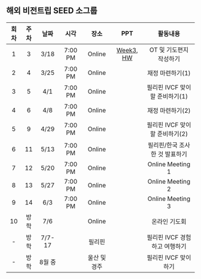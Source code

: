 
## 해외 비전트립 SEED 소그룹
|회차|주차|날짜|시각|장소|PPT|활동내용|
|:---:|:---:|:---:|:---:|:---:|:---:|:---:|
|1|3|3/18|7:00 PM|Online|[Week3](https://github.com/51SB-ANTIMONY/2025-1_UNISTIVF-SEED/raw/refs/heads/main/PPT/week3_OT,%20%EA%B8%B0%EB%8F%84%ED%8E%B8%EC%A7%80%20%EB%B0%8F%20%ED%9A%8C%EC%9D%98_20250318.pptx), [HW](https://github.com/51SB-ANTIMONY/2025-1_UNISTIVF-SEED/blob/9dd0373e2dd05d84686070f1118c13a6a6c30016/HW/HW_%ED%95%84%EB%A6%AC%ED%95%80%EA%B3%BC%20%ED%95%9C%EA%B5%AD%20%EC%A1%B0%EC%82%AC%ED%95%98%EA%B8%B0.pdf?raw=true)|OT 및 기도편지 작성하기
|2|4|3/25|7:00 PM|Online||재정 마련하기(1)|
|3|5|4/1|7:00 PM|Online||필리핀 IVCF 맞이할 준비하기(1)|
|4|6|4/8|7:00 PM|Online||재정 마련하기(2)|
|5|9|4/29|7:00 PM|Online||필리핀 IVCF 맞이할 준비하기(2)|
|6|11|5/13|7:00 PM|Online||필리핀/한국 조사한 것 발표하기|
|7|12|5/20|7:00 PM|Online||Online Meeting 1|
|8|13|5/27|7:00 PM|Online||Online Meeting 2|
|9|14|6/3|7:00 PM|Online||Online Meeting 3|
|10|방학|7/6||Online||온라인 기도회|
|-|방학|7/7-17||필리핀||필리핀 IVCF 경험하고 여행하기|
|-|방학|8월 중||울산 및 경주||필리핀 IVCF 맞이하기|